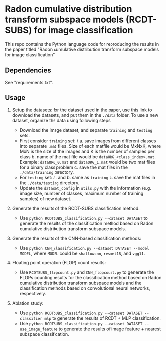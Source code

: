 # Radon cumulative distribution transform subspace models (RCDT-SUBS) for image classification

This repo contains the Python language code for reproducing the results in the paper titled "Radon cumulative distribution transform subspace models for image classification".

## Dependencies

See "requirements.txt".

## Usage

1. Setup the datasets: for the dataset used in the paper, use this link to download the datasets, and put them in the `./data` folder. To use a new dataset, organize the data using following steps:
    - Download the image dataset, and separate `training` and `testing` sets.
    - First consider `training` set: \\
        a. save images from different classes into separate `.mat` files. Size of each matfile would be MxNxK, where MxN is the size of the images and K is the number of samples per class
        b. name of the mat file would be `dataORG_<class_index>.mat`. Example: `dataORG_0.mat` and `dataORG_1.mat` would be two mat files for a binary class problem
        c. save the mat files in the `./data/training` directory.
    - For `testing` set:
        a. and b. same as `training`
        c. save the mat files in the `./data/testing` directory.
    - Update the `dataset_config` in `utils.py` with the information (e.g. image size, number of classes, maximum number of training samples) of new dataset.        

2. Generate the results of the RCDT-SUBS classification method:
    - Use `python RCDTSUBS_classification.py --dataset DATASET` to generate the results of the classification method based on Radon cumulative distribution transform subspace models.

3. Generate the results of the CNN-based classification methods: 
    - Use `python CNN_classification.py --dataset DATASET --model MODEL`, where `MODEL` could be `shallowcnn`, `resnet18`, and `vgg11`.

4. Floating point operation (FLOP) count results: 
    - Use `RCDTSUBS_flopcount.py` and `CNN_flopcount.py` to generate the FLOPs counting results for the classification method based on Radon cumulative distribution transform subspace models and the classification methods based on convolutional neural networks, respectively.

5. Ablation study:
    - Use `python RCDTSUBS_classification.py --dataset DATASET --classifier mlp` to generate the results of RCDT + MLP classification.
    - Use `python RCDTSUBS_classification.py --dataset DATASET --use_image_feature` to generate the results of image feature + nearest subspace classification.

